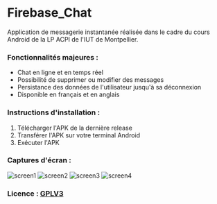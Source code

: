 # Firebase_Chat

Application de messagerie instantanée réalisée dans le cadre du cours Android de la LP ACPI de l'IUT de Montpellier.

### Fonctionnalités majeures :

  * Chat en ligne et en temps réel
  * Possibilité de supprimer ou modifier des messages
  * Persistance des données de l'utilisateur jusqu'à sa déconnexion
  * Disponible en français et en anglais
  
### Instructions d'installation : 

1. Télécharger l'APK de la dernière release
2. Transférer l'APK sur votre terminal Android
3. Exécuter l'APK

### Captures d'écran :

![screen1](ressources/Login.PNG)
![screen2](ressources/Main_Screen.PNG)
![screen3](ressources/Logout_Menu.PNG)
![screen4](ressources/Options_Menu.PNG)

### Licence : [GPLV3](https://github.com/CousinC/Firebase_Chat/blob/master/LICENSE)

